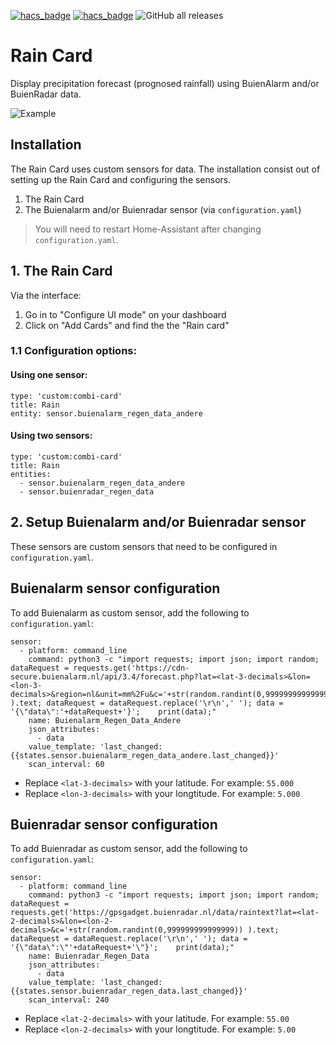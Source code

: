 [![hacs_badge](https://img.shields.io/badge/HACS-Default-orange.svg)](https://github.com/custom-components/hacs) [![hacs_badge](https://img.shields.io/badge/HACS-Custom-orange.svg)](https://github.com/custom-components/hacs) ![GitHub all releases](https://img.shields.io/github/downloads/aex351/home-assistant-neerslag-card/total)

# Rain Card
 Display precipitation forecast (prognosed rainfall) using BuienAlarm and/or BuienRadar data.

![Example](https://github.com/aex351/home-assistant-neerslag-card/raw/main/documentation/example.png)

## Installation
The Rain Card uses custom sensors for data. The installation consist out of setting up the Rain Card and configuring the sensors.
 1) The Rain Card
 2) The Buienalarm and/or Buienradar sensor (via `configuration.yaml`)
> You will need to restart Home-Assistant after changing `configuration.yaml`.

## 1. The Rain Card
Via the interface:
1) Go in to "Configure UI mode" on your dashboard
2) Click on "Add Cards" and find the the "Rain card"

### 1.1 Configuration options:

#### Using one sensor:
```
type: 'custom:combi-card'
title: Rain
entity: sensor.buienalarm_regen_data_andere
```
#### Using two sensors:
```
type: 'custom:combi-card'
title: Rain
entities:
  - sensor.buienalarm_regen_data_andere
  - sensor.buienradar_regen_data
```

 ## 2. Setup Buienalarm and/or Buienradar sensor
 These sensors are custom sensors that need to be configured in `configuration.yaml`.
 
 ## Buienalarm sensor configuration
 To add Buienalarm as custom sensor, add the following to `configuration.yaml`:

```
sensor:
  - platform: command_line
    command: python3 -c "import requests; import json; import random; dataRequest = requests.get('https://cdn-secure.buienalarm.nl/api/3.4/forecast.php?lat=<lat-3-decimals>&lon=<lon-3-decimals>&region=nl&unit=mm%2Fu&c='+str(random.randint(0,999999999999999)) ).text; dataRequest = dataRequest.replace('\r\n',' '); data = '{\"data\":'+dataRequest+'}';    print(data);"
    name: Buienalarm_Regen_Data_Andere
    json_attributes:
      - data
    value_template: 'last_changed: {{states.sensor.buienalarm_regen_data_andere.last_changed}}'
    scan_interval: 60
```

 * Replace `<lat-3-decimals>` with your latitude. For example: `55.000`
 * Replace `<lon-3-decimals>` with your longtitude. For example: `5.000`



 ## Buienradar sensor configuration
 To add Buienradar as custom sensor, add the following to `configuration.yaml`:
```
sensor:
  - platform: command_line
    command: python3 -c "import requests; import json; import random; dataRequest = requests.get('https://gpsgadget.buienradar.nl/data/raintext?lat=<lat-2-decimals>&lon=<lon-2-decimals>&c='+str(random.randint(0,999999999999999)) ).text; dataRequest = dataRequest.replace('\r\n',' '); data = '{\"data\":\"'+dataRequest+'\"}';    print(data);"
    name: Buienradar_Regen_Data
    json_attributes:
      - data
    value_template: 'last_changed: {{states.sensor.buienradar_regen_data.last_changed}}'
    scan_interval: 240
```
 * Replace `<lat-2-decimals>` with your latitude. For example: `55.00`
 * Replace `<lon-2-decimals>` with your longtitude. For example: `5.00`

